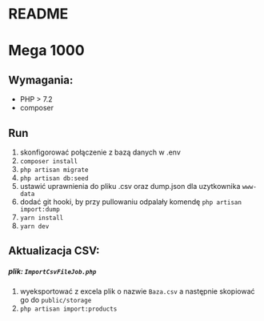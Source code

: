 # README #

Mega 1000
=========

Wymagania:
----------
- PHP > 7.2
- composer

Run
---
1. skonfigorować połączenie z bazą danych w .env
2. `composer install`
3. `php artisan migrate`
4. `php artisan db:seed`
5. ustawić uprawnienia do pliku .csv oraz dump.json dla uzytkownika `www-data`
6. dodać git hooki, by przy pullowaniu odpalały komendę `php artisan import:dump`
7. `yarn install`
8. `yarn dev`


Aktualizacja CSV: 
-----------------
##### plik: `ImportCsvFileJob.php`
1. wyeksportować z excela plik o nazwie `Baza.csv` a następnie skopiować go do `public/storage`
2. `php artisan import:products`

